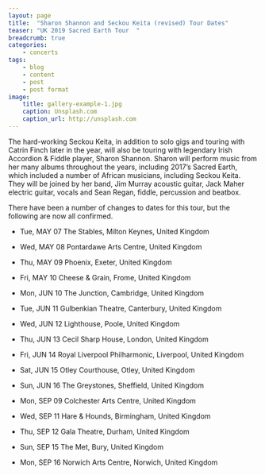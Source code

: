 ```yaml
---
layout: page
title:  "Sharon Shannon and Seckou Keita (revised) Tour Dates"
teaser: "UK 2019 Sacred Earth Tour  "
breadcrumb: true
categories:
    - concerts
tags:
    - blog
    - content
    - post
    - post format
image:
    title: gallery-example-1.jpg
    caption: Unsplash.com
    caption_url: http://unsplash.com
---
```

The hard-working Seckou Keita, in addition to solo gigs and touring with Catrin Finch later in the year, will also be touring with legendary Irish Accordion & Fiddle player, Sharon Shannon.
Sharon will perform music from her many albums throughout the years, including 2017’s Sacred Earth, which included a number of African musicians, including Seckou Keita. They will be joined by her band, Jim Murray acoustic guitar, Jack Maher electric guitar, vocals and Sean Regan, fiddle, percussion and beatbox.

There have been a number of changes to dates for this tour, but the following are now all confirmed.

- Tue, MAY 07 The Stables, Milton Keynes, United Kingdom
- Wed, MAY 08 Pontardawe Arts Centre, United Kingdom
- Thu, MAY 09 Phoenix, Exeter, United Kingdom
- Fri, MAY 10 Cheese & Grain, Frome, United Kingdom

- Mon, JUN 10 The Junction, Cambridge, United Kingdom
- Tue, JUN 11 Gulbenkian Theatre, Canterbury, United Kingdom
- Wed, JUN 12 Lighthouse, Poole, United Kingdom
- Thu, JUN 13 Cecil Sharp House, London, United Kingdom
- Fri, JUN 14 Royal Liverpool Philharmonic, Liverpool, United Kingdom
- Sat, JUN 15 Otley Courthouse, Otley, United Kingdom
- Sun, JUN 16 The Greystones, Sheffield, United Kingdom

- Mon, SEP 09 Colchester Arts Centre, United Kingdom
- Wed, SEP 11 Hare & Hounds, Birmingham, United Kingdom
- Thu, SEP 12 Gala Theatre, Durham, United Kingdom
- Sun, SEP 15 The Met, Bury, United Kingdom
- Mon, SEP 16 Norwich Arts Centre, Norwich, United Kingdom
